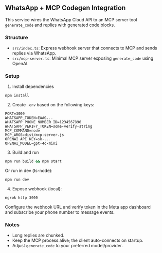 ## WhatsApp + MCP Codegen Integration

This service wires the WhatsApp Cloud API to an MCP server tool `generate_code` and replies with generated code blocks.

### Structure
- `src/index.ts`: Express webhook server that connects to MCP and sends replies via WhatsApp.
- `src/mcp-server.ts`: Minimal MCP server exposing `generate_code` using OpenAI.

### Setup
1) Install dependencies
```bash
npm install
```

2) Create `.env` based on the following keys:
```
PORT=3000
WHATSAPP_TOKEN=EAAG...
WHATSAPP_PHONE_NUMBER_ID=1234567890
WHATSAPP_VERIFY_TOKEN=some-verify-string
MCP_COMMAND=node
MCP_ARGS=dist/mcp-server.js
OPENAI_API_KEY=sk-...
OPENAI_MODEL=gpt-4o-mini
```

3) Build and run
```bash
npm run build && npm start
```
Or run in dev (ts-node):
```bash
npm run dev
```

4) Expose webhook (local):
```bash
ngrok http 3000
```
Configure the webhook URL and verify token in the Meta app dashboard and subscribe your phone number to message events.

### Notes
- Long replies are chunked.
- Keep the MCP process alive; the client auto-connects on startup.
- Adjust `generate_code` to your preferred model/provider.


